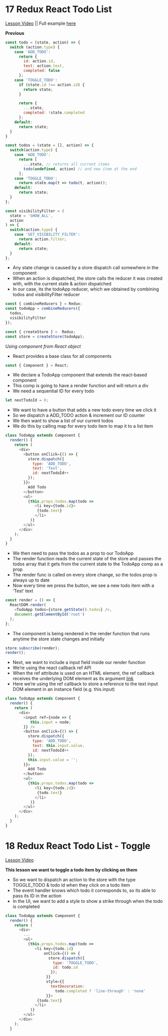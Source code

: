 # 17 Redux React Todo List 

[Lesson Video](https://egghead.io/lessons/javascript-redux-react-todo-list-example-adding-a-todo)
|| Full example [here](https://github.com/huiwenhw/learn-redux/blob/master/17_18_redux_react_todolist.html)

**Previous**
```Javascript
const todo = (state, action) => {
  switch (action.type) {
    case 'ADD_TODO':
      return {
        id: action.id, 
        text: action.text,
        completed: false
      };
    case 'TOGGLE_TODO':
      if (state.id !== action.id) {
        return state;
      }

      return {
        ...state, 
        completed: !state.completed
      };
    default:
      return state;
  }
}

const todos = (state = [], action) => {
  switch(action.type) {
    case 'ADD_TODO':
      return [
        ...state, // returns all current items
        todo(undefined, action)	// and new item at the end 
      ];
    case 'TOGGLE_TODO':
      return state.map(t => todo(t, action));
    default:
      return state;
  }
};

const visibilityFilter = (
  state = 'SHOW_ALL', 
  action
) => {
  switch(action.type) {
    case 'SET_VISIBILITY_FILTER':
      return action.filter; 
    default:
      return state;
  }
};
```

* Any state change is caused by a store dispatch call somewhere in the component 
* When an action is dispatched, the store calls the reducer it was created with, with the current state & action dispatched
* In our case, its the todoApp reducer, which we obtained by combining todos and visibilityFilter reducer 
```Javascript
const { combineReducers } = Redux;
const todoApp = combineReducers({
  todos,
  visibilityFilter
});

const { createStore } =  Redux;
const store = createStore(todoApp);
```

*Using component from React object*
* React provides a base class for all components 
```Javascript
const { Component } = React; 
```

* We declare a TodoApp component that extends the react-based component 
* This comp is going to have a render function and will return a div 
* We need a sequential ID for every todo
```Javascript
let nextTodoId = 0;
```

* We want to have a button that adds a new todo every time we click it 
* So we dispatch a ADD_TODO action & increment our ID counter 
* We then want to show a list of our current todos
* We do this by calling map for every todo item to map it to a list item 
```Javascript
class TodoApp extends Component {
  render() {
    return (
      <div>
        <button onClick={() => {
          store.dispatch({
            type: 'ADD_TODO',
            text: 'Test',
            id: nextTodoId++
          });
        }}> 
          Add Todo
        </button>
        <ul>
          {this.props.todos.map(todo => 
             <li key={todo.id}>
              {todo.text}
             </li>
           )}
        </ul>
      </div>
    );
  }
}
```

* We then need to pass the todos as a prop to our TodoApp 
* The render function reads the current state of the store and passes the todos array that it gets from the current state to the TodoApp comp as a prop 
* The render func is called on every store change, so the todos prop is always up to date 
* Now every time we press the button, we see a new todo item with a ‘Test’ text 
```Javascript
const render = () => {
  ReactDOM.render(
    <TodoApp todos={store.getState().todos} />,
    document.getElementById('root')
  );
};
```
* The component is being rendered in the render function that runs anytime the store state changes and initially 
```Javascript
store.subscribe(render);
render();
```

* Next, we want to include a input field inside our render function 
* We’re using the react callback ref API
* When the ref attribute is used on an HTML element, the ref callback receives the underlying DOM element as its argument [link](https://facebook.github.io/react/docs/refs-and-the-dom.html)
* Here we’re using the ref callback to store a reference to the text input DOM element in an instance field (e.g. this.input) 
```Javascript
class TodoApp extends Component {
  render() {
    return (
      <div>
        <input ref={node => {
           this.input = node;
        }} />
        <button onClick={() => {
          store.dispatch({
            type: 'ADD_TODO',
            text: this.input.value,
            id: nextTodoId++
          });
          this.input.value = '';
        }}> 
          Add Todo
        </button>
        <ul>
          {this.props.todos.map(todo => 
             <li key={todo.id}>
              {todo.text}
             </li>
           )}
        </ul>
      </div>
    );
  }
}
```

# 18 Redux React Todo List - Toggle 

[Lesson Video](https://egghead.io/lessons/javascript-redux-react-todo-list-example-toggling-a-todo)

**This lesson we want to toggle a todo item by clicking on them**
* So we want to dispatch an action to the store with the type TOGGLE_TODO & todo id when they click on a todo item 
* The event handler knows which todo it corresponds to, so its able to pass its ID in the action 
* In the UI, we want to add a style to show a strike through when the todo is completed 
```Javascript
class TodoApp extends Component {
  render() {
    return (
      <div>
        ...
        <ul>
          {this.props.todos.map(todo => 
             <li key={todo.id}
                 onClick={() => {
                   store.dispatch({
                     type: 'TOGGLE_TODO',
                     id: todo.id
                    });
                  }}
                  style={{
                    textDecoration: 
                      todo.completed ? 'line-through' : 'none'
                  }}>
              {todo.text}
             </li>
           )}
        </ul>
      </div>
    );
  }
```